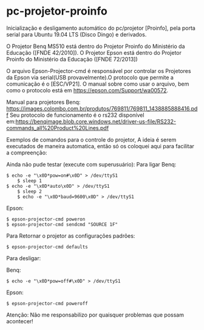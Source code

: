 # pc-projetor-proinfo
Inicialização e desligamento automático do pc/projetor [Proinfo], pela porta serial para Ubuntu 19.04 LTS (Disco Dingo) e derivados.

O Projetor Benq MS510 está dentro do Projetor Proinfo do Ministério da Educação ([FNDE 42/2010]).
O Projetor Epson está dentro do Projetor Proinfo do Ministério da Educação      ([FNDE 72/2013])

O arquivo Epson-Projector-cmd é responsável por controlar os Projetores da Epson via serial(USB provavelmente).O protocolo que permite a comunicação é o [ESC/VP21]. O manual sobre como usar o arquivo, bem como o protocolo está em https://epson.com/Support/wa00572.

Manual para projetores Benq: https://images.colombo.com.br/produtos/769811/769811_1438885888416.pdf
Seu protocolo de funcionamento é o rs232 disponível em:https://benqimage.blob.core.windows.net/driver-us-file/RS232-commands_all%20Product%20Lines.pdf


Exemplos de comandos para o controle do projetor, A ideia é serem executados de maneira automatica, então só os coloquei aqui para facilitar a compreenção:

Ainda não pude testar (execute com superusuário):
Para ligar
 Benq:

	$ echo -e "\x0D*pow=on#\x0D" > /dev/ttyS1
    	$ sleep 1
   	$ echo -e "\x0D*auto\x0D" > /dev/ttyS1
    	$ sleep 2
    	$ echo -e "\x0D*baud=9600\x0D" > /dev/ttyS1

 Epson:


	$ epson-projector-cmd poweron
   	$ epson-projector-cmd sendcmd "SOURCE 1F"
    
Para Retornar o projetor as configurações padrões:

	$ epson-projector-cmd defaults
    
Para desligar:
   
   Benq:
   
	$ echo -e "\x0D*pow=off#\x0D" > /dev/ttyS1

   Epson:	

	$ epson-projector-cmd poweroff

Atenção: Não me responsabilizo por quaisquer problemas que possam acontecer!
